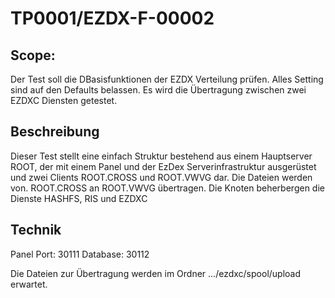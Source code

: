 # TP0001/EZDX-F-00002

## Scope:

Der Test soll die DBasisfunktionen der EZDX Verteilung prüfen. Alles Setting sind auf den Defaults belassen. Es wird die Übertragung zwischen zwei EZDXC Diensten getestet.

## Beschreibung

Dieser Test stellt eine einfach Struktur bestehend aus einem Hauptserver ROOT, der mit einem Panel und der EzDex Serverinfrastruktur ausgerüstet und zwei Clients ROOT.CROSS und ROOT.VWVG dar. Die Dateien werden von. ROOT.CROSS an ROOT.VWVG übertragen. 
Die Knoten beherbergen die Dienste HASHFS, RIS und EZDXC

## Technik

Panel Port: 30111
Database: 30112

Die Dateien zur Übertragung werden im Ordner .../ezdxc/spool/upload erwartet.

